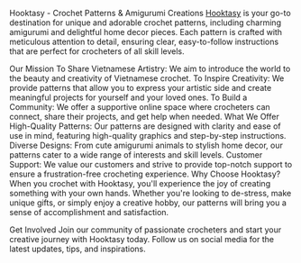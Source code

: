 Hooktasy - Crochet Patterns & Amigurumi Creations
[Hooktasy](https://hooktasy.com/) is your go-to destination for unique and adorable crochet patterns, including charming amigurumi and delightful home decor pieces. Each pattern is crafted with meticulous attention to detail, ensuring clear, easy-to-follow instructions that are perfect for crocheters of all skill levels.

Our Mission
To Share Vietnamese Artistry: We aim to introduce the world to the beauty and creativity of Vietnamese crochet.
To Inspire Creativity: We provide patterns that allow you to express your artistic side and create meaningful projects for yourself and your loved ones.
To Build a Community: We offer a supportive online space where crocheters can connect, share their projects, and get help when needed.
What We Offer
High-Quality Patterns: Our patterns are designed with clarity and ease of use in mind, featuring high-quality graphics and step-by-step instructions.
Diverse Designs: From cute amigurumi animals to stylish home decor, our patterns cater to a wide range of interests and skill levels.
Customer Support: We value our customers and strive to provide top-notch support to ensure a frustration-free crocheting experience.
Why Choose Hooktasy?
When you crochet with Hooktasy, you'll experience the joy of creating something with your own hands. Whether you're looking to de-stress, make unique gifts, or simply enjoy a creative hobby, our patterns will bring you a sense of accomplishment and satisfaction.

Get Involved
Join our community of passionate crocheters and start your creative journey with Hooktasy today. Follow us on social media for the latest updates, tips, and inspirations.



